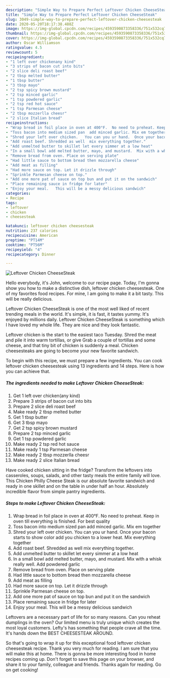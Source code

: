 ```yaml
---
description: "Simple Way to Prepare Perfect Leftover Chicken CheeseSteak"
title: "Simple Way to Prepare Perfect Leftover Chicken CheeseSteak"
slug: 3049-simple-way-to-prepare-perfect-leftover-chicken-cheesesteak
date: 2020-05-20T18:17:38.488Z
image: https://img-global.cpcdn.com/recipes/4593590873358336/751x532cq70/leftover-chicken-cheesesteak-recipe-main-photo.jpg
thumbnail: https://img-global.cpcdn.com/recipes/4593590873358336/751x532cq70/leftover-chicken-cheesesteak-recipe-main-photo.jpg
cover: https://img-global.cpcdn.com/recipes/4593590873358336/751x532cq70/leftover-chicken-cheesesteak-recipe-main-photo.jpg
author: Oscar Williamson
ratingvalue: 4.5
reviewcount: 5
recipeingredient:
- "1 left over chickenany kind"
- "3 strips of bacon cut into bits"
- "2 slice deli roast beef"
- "2 tbsp melted butter"
- "1 tbsp butter"
- "3 tbsp mayo"
- "2 tsp spicy brown mustard"
- "2 tsp minced garlic"
- "1 tsp powdered garlic"
- "2 tsp red hot sauce"
- "1 tsp Parmesan cheese"
- "2 tbsp mozzerlla cheesr"
- "2 slice Italian bread"
recipeinstructions:
- "Wrap bread in foil place in oven at 400°F.  No need to preheat. Keep in oven till everything is finished. For best quality"
- "Toss bacon into medium sized pan  add minced garlic. Mix em together"
- "Shred your left over chicken.   You can you ur hand.  Once your bacon starts to show color add you chicken to a lower heat.  Mix everything together"
- "Add roast beef. Shredded as well  mix everything together."
- "Add unmelted butter to skillet let every simmer at a low heat"
- "In a small bowl add melted butter, mayo, and mustard.  Mix with a whisk really well.  Add powdered garlic"
- "Remove bread from oven. Place on serving plate"
- "Had little sauce to bottom bread then mozzarella cheese"
- "Add meat as filling"
- "Had more sauce on top. Let it drizzle through"
- "Sprinkle Parmesan cheese on top."
- "Add one more pat of sauce on top bun and put it on the sandwich"
- "Place remaining sauce in fridge for later"
- "Enjoy your meal.   This will be a messy delicious sandwich"
categories:
- Recipe
tags:
- leftover
- chicken
- cheesesteak

katakunci: leftover chicken cheesesteak 
nutrition: 237 calories
recipecuisine: American
preptime: "PT14M"
cooktime: "PT56M"
recipeyield: "4"
recipecategory: Dinner

---
```



![Leftover Chicken CheeseSteak](https://img-global.cpcdn.com/recipes/4593590873358336/751x532cq70/leftover-chicken-cheesesteak-recipe-main-photo.jpg)

Hello everybody, it's John, welcome to our recipe page. Today, I'm gonna show you how to make a distinctive dish, leftover chicken cheesesteak. One of my favorites food recipes. For mine, I am going to make it a bit tasty. This will be really delicious.

Leftover Chicken CheeseSteak is one of the most well liked of recent trending meals in the world. It's simple, it is fast, it tastes yummy. It's enjoyed by millions daily. Leftover Chicken CheeseSteak is something which I have loved my whole life. They are nice and they look fantastic.

Leftover chicken is the start to the easiest taco Tuesday. Shred the meat and pile it into warm tortillas, or give Grab a couple of tortillas and some cheese, and that tiny bit of chicken is suddenly a meal. Chicken cheesesteaks are going to become your new favorite sandwich.


To begin with this recipe, we must prepare a few ingredients. You can cook leftover chicken cheesesteak using 13 ingredients and 14 steps. Here is how you can achieve that.

<!--inarticleads1-->

##### The ingredients needed to make Leftover Chicken CheeseSteak:

1. Get 1 left over chicken(any kind)
1. Prepare 3 strips of bacon cut into bits
1. Prepare 2 slice deli roast beef
1. Make ready 2 tbsp melted butter
1. Get 1 tbsp butter
1. Get 3 tbsp mayo
1. Get 2 tsp spicy brown mustard
1. Prepare 2 tsp minced garlic
1. Get 1 tsp powdered garlic
1. Make ready 2 tsp red hot sauce
1. Make ready 1 tsp Parmesan cheese
1. Make ready 2 tbsp mozzerlla cheesr
1. Make ready 2 slice Italian bread


Have cooked chicken sitting in the fridge? Transform the leftovers into casseroles, soups, salads, and other tasty meals the entire family will love. This Chicken Philly Cheese Steak is our absolute favorite sandwich and ready in one skillet and on the table in under half an hour. Absolutely incredible flavor from simple pantry ingredients. 

<!--inarticleads2-->

##### Steps to make Leftover Chicken CheeseSteak:

1. Wrap bread in foil place in oven at 400°F.  No need to preheat. Keep in oven till everything is finished. For best quality
1. Toss bacon into medium sized pan  add minced garlic. Mix em together
1. Shred your left over chicken.   You can you ur hand.  Once your bacon starts to show color add you chicken to a lower heat.  Mix everything together
1. Add roast beef. Shredded as well  mix everything together.
1. Add unmelted butter to skillet let every simmer at a low heat
1. In a small bowl add melted butter, mayo, and mustard.  Mix with a whisk really well.  Add powdered garlic
1. Remove bread from oven. Place on serving plate
1. Had little sauce to bottom bread then mozzarella cheese
1. Add meat as filling
1. Had more sauce on top. Let it drizzle through
1. Sprinkle Parmesan cheese on top.
1. Add one more pat of sauce on top bun and put it on the sandwich
1. Place remaining sauce in fridge for later
1. Enjoy your meal.   This will be a messy delicious sandwich


Leftovers are a necessary part of life for so many reasons. Can you reheat dumplings in the oven? Our limited menu is truly unique which creates the most loyal customers. Lefty&#39;s has something that people crave all the time. It&#39;s hands down the BEST CHEESESTEAK AROUND. 

So that's going to wrap it up for this exceptional food leftover chicken cheesesteak recipe. Thank you very much for reading. I am sure that you will make this at home. There is gonna be more interesting food in home recipes coming up. Don't forget to save this page on your browser, and share it to your family, colleague and friends. Thanks again for reading. Go on get cooking!
